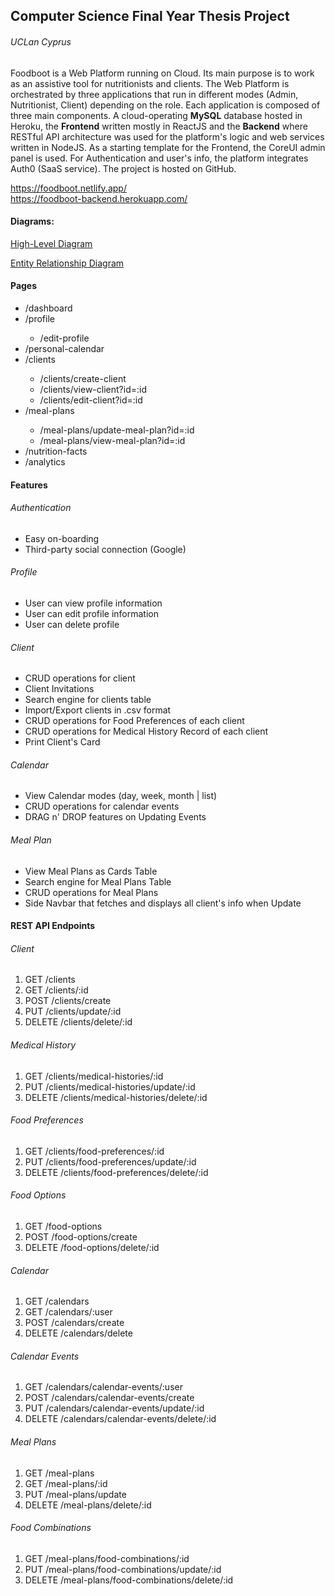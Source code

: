 <h2>Computer Science Final Year Thesis Project</h2>
<h6>UCLan Cyprus</h6>

<p>Foodboot is a Web Platform running on Cloud. Its main purpose is to work as an assistive tool for nutritionists and clients. The Web Platform is orchestrated by three applications that run in different modes (Admin, Nutritionist, Client) depending on the role. Each application is composed of three main components. A cloud-operating <strong>MySQL</strong> database hosted in Heroku, the <strong>Frontend</strong> written mostly in ReactJS and the <strong>Backend</strong> where RESTful API architecture was used for the platform's logic and web services written in NodeJS. As a starting template for the Frontend, the CoreUI admin panel is used. For Authentication and user's info, the platform integrates Auth0 (SaaS service). The project is hosted on GitHub.</p>

<a>https://foodboot.netlify.app/</a>
</br>
<a>https://foodboot-backend.herokuapp.com/</a>
 
 <h4>Diagrams:</h4>
 <a href='https://viewer.diagrams.net/?tags=%7B%7D&highlight=FCFCFC&layers=1&nav=1&title=High-Level.drawio#R7VxZd9o4FP41nJk%2BhOMFszwCIUmn2QZoO52XOcIWoMa2XFtOoL9%2BJFvyJrGFJTSnL4CvZVm6390lUTP73uI6BMH8DjvQrRmas6iZlzXDMKxmk34xyjKltEwzJcxC5KQkPSeM0E%2FIiRqnxsiBUakhwdglKCgTbez70CYlGghD%2FFJuNsVu%2Ba0BmEGJMLKBK1O%2FIofMU2rbaOX0G4hmc%2FFmvdlJ73hANOYziebAwS8Fkjmomf0QY5L%2B8hZ96DLmCb6kz12tuJsNLIQ%2B2eYBa%2BZZ7eG8d9nCX7vGU0C%2B%2FwAXoptn4MZ8xv3hZ%2Fql4QCGgCDsR%2FTiz%2BFgNKbf3cePH%2FhsyFKwCDqUY%2FzSxz796oU49h3IXqzRKxySOZ5hH7i3GAeUqFPid0jIkuMNYoIpaU48l9%2BFC0T%2B4Y%2Bz39%2FY77ph8cvLReHe5ZJfRASEpMtApwTbBVGEbNbGJ%2BEy6azessR1sUN2nfeYXC2LV48wRB4kMOREmfOcixGOQxuuYTdXBjrOGSRr2um8Q8bawhs4sNcQ0%2BGES9oghC4F6bksrIDL%2FCxrlz36iBEds6Fx%2FdQbXDi5dppC7UQX6Uj5U7lw0R%2BFYeSkROR2EL%2B2JH2ydPmODOkKpAsCVJbAKfYJlzVdL4tESSL0TeIgxLJuFQVzrVQeX1oaWwrLS27ALI7zvGC7BG1PmTI7G2QqnbckU1JHjYpwGs3TCqduSNL58X48GN4PxrKUui71SMz0UTMfwEQqcUx7773MEYGjACRIv1AnWZbTqmSulJZnGBK4WIuvAMBqlPjWEHwr4K8bCgFoa6uxLjF3Z05qEievBuP%2BDSVddsfdmtEEHuOLP4mCjAen8jD1dmt7ZV7lYmibw3mJzmmMf6ZPQlEbJ9YvU5IKGl%2BcFHy9CHx9fXRR8Bl6sxxGWK8KI1bI0t5yszm6MA4tYHtZh44iCGi6dAK9Cf0xYz8ev3aT4D2kn30XMc7wJvSNWStJdMpy8gaWuFk2xJZsiGmGJBviqqM7nCGWw32JaZkDi0N32QuB%2FcSEaRP3clYfmpeceXpHwTyFEzOqVuxwzGu9ub3SXmev2tW85zzsld74NQ2WGPc6i%2FUV0p%2FaIx0OtVpeZrzuYxIillWj6NcwYVajYsMa1lvbsObvYDJH8thBotXS1Pjvms1VOzp1tCk83TqlvX%2B4HNAmf41YyevmYTQesErYwz39uBkMHz59%2FrCVzlLVImX5iEiIn2AfuzjMpW6KXLdCAi6a%2BfQyTPWox%2FQU2cDtcrqHHIe9RWkI1pc8QkySct4mgdreNFzonXKiSTGVbEPWpmgbzGPZBkO2zF8QfMmADgVmvrDD8q3ABb4cFNEgyJ5z3oEoSEvNU7Rg%2FC4iHTD5TaZl9WrWZQFTm3Ka6XMPeUnNuYSQkdMvkTejk3fRhLEgsgGk39QeRNivR8%2Bzw0RTVkNRE2gpoimj3mkfCyxLAmsIgbMTWFNgU26%2FW7T43YrpPAvw5NLtYBFQ1%2Flb16roVYvsZwGfnHQ%2FhtiJbcYAGSe1EQ1gyIJb4LOnqjcBjZ%2BW1Hm9f%2B3M1irPCF9TrrheQ4VuhtBDNGgIIyXsPiZoSuMPvgz43nFsnyGOWxRsZjTwC7aff7ZWDiaiB209X8xKmNeW%2BWI2FaWYo6WAcgYoMeXAefN6cDaL2JuxSq5ZCTWfG0LN2arW9bA7%2FphkOrfdb4NhIc%2FJ20lM3j%2FRyQzAATOdw6OnLufqikpIR4Ht0bIdU5XSvrFxUNhMpcAb2rG4oirO7WMcthUnYwVLdzcGx%2BPNFgKTlf%2BXbhIZmJs5NEnZeTvJCMB%2BmiVMfogJ7QYK68C11DoKW%2FndZllLFc5KxfOjrX3Li5ysStnrjgZyvCUoUcDSogIqzR8xJtzUXbzwYbMlsQYTFXFXdHO3HP19y0pYNLrDhIZKGsu9tBtIbXNcLGGl7zl%2F484HpdjydiCZMSpFbkXgZ52yjiVXRjKvrVeFJXarFBetFp5UBZno6K1gIcvO7iLosxSQzSh5Wqu%2BRVe95XOUpBwrBDEjs4n8%2BpMtrvm8atLnP8V0Tf5Vk6NENaj7jn8VJ9gDrCex1Vi00%2BVHhtiFUZppeiiK0iw4G3bakTSbnWB99dAO5Cru89ocW6z0t4BwxbTPc37dvAp1sHkpJZYlSgXTfDBfSgdrI39GCVZ%2BNU6WJS%2BMVdErpp5v6ibLinPqaqEvudWjeVK9XXalhsKVquIv%2FWgZsClXqvshBERd6fSwg6bLnYvY77861jjH6phcxb4DPuVJJKNkl11UfsNNtmK8c%2FQs6%2FzQE0Mo7q%2F20iUkhWK%2BcnXp%2FStm0zhDaOWydbL8oDmAABmoaYi9VRr7h0JlQRC8f1g7ZwirXD%2B6o2kNYVvbqhjNqVnFIcv65XvwOTXF7xzCVvMMIZTLo%2BnCYGXT3O89GBUw2%2BYZgqnYkRyTOZ0kX7SVUDndYYrWfmc1L7S61jBr5V3LCehve1zT%2FvTz9uFfx7k2Rt%2F%2FufvXBQ9%2Ffbk40V7MlnSyrtLFii2U8l7MysY9qaMVmzpfsRdzHb8qYksnp%2F05AmAkHzEuSJuoJd%2BCCXQfcYT4psYJJoRGESKzFoe1DSnXrhmmprW1K62ScJda9bLT2qyZA6J5piFigcRbzNiR9zrCUauObOxHdervqIwlmvefi%2B0nYd1gOEg9nrKGvbsp0owSfNQ2Saao3ZZN0SHWOJR4ymHB57c8F7Gn6dHLVqe16bDEQe3Lmx4HFzsydzxwK%2FfTqNgXo9LRke2LvOaWRS1ZaXfQ7bN%2FNKhs874fjG8%2FXn37vc973T7v7IDxKfZ5KwGWg9jHOJoz%2FM56x1pxdP%2FdxJPogLlGq1XCSFcc%2BjYVddejQdTcxgFkmw3STSeJ5z1SPLrhv0NcFk70sn0LQl8dOAVxtnZxBTzksiduoPsMmcYqFJBdy4%2BvdDrKf7coWpG8j%2BIJ5EpkfJ5x8bZ%2FTLHvsT16mf%2BPTupE8n8jMgf%2FAw%3D%3D'>High-Level Diagram</a>
 
 <a href='https://viewer.diagrams.net/?tags=%7B%7D&highlight=F7F7F7&layers=1&nav=1&title=Entity%20Relationship%20Diagram.drawio#R7Z1tV6O6Fsc%2FTde690VdBUrtvLT16Z5TZ9R5cDxvXLGkLUdKOhS1%2BulvoKG2zQZBHoQks%2B66R5Aizf7nl7Cz907LGM5XZx5azC6IhZ2W3rFWLeO4peuarh3S%2FwRnXtiZnmasz0w922Ln3k58t18xO9lhZx9tCy93LvQJcXx7sXtyTFwXj%2F2dc8jzyPPuZRPi7P7VBZpi7sT3MXL4sze25c%2FWZ%2Ftm5%2B38Obans%2Bgvax32mzmKLmYnljNkkeedU3jlnxLXZ494ib05crHr099cIO8Bey3zZOb7wTc9aumn9H%2BT4OqDKSFTB6OFvTwYkzk9PV7SS04naG47QTtv3WjAbkT%2FnHHSMoYeIf76p%2FlqiJ3AWJEZ1s90GvPbTTt4wX1TfODp7OG5e%2Fw00sdXd8PrUX%2FRQbgdyeEJOY%2BsgWdoydrHf4kaHVvUBuyQ%2Fjnbf7nGDvJt4p68%2FWZAG3QRXMFMTzx6ziOProWDR%2BjQI%2BL5MzIlLnJGhCzoSY2e%2FBf7%2FgsTGnr0CT018%2BcO%2By1e2f7vrZ9vg1sdmOzoeMXuHB68sAMH3WNngMYP0%2FDPD4kTPMuxhSfo0aGNNQjMdhpZ5xw7T9i3x4j9gj2KprNj%2FuNLH3n%2BUSBmevrkmtrW%2BuYGLYBdCzq99D3ygPn78CZkVl2SR2%2FM2n7YfnoZPXR89%2FzZ%2BOVfXEwvD%2B%2FbrM%2FS55hiP8G%2BfaZra6dTMYGcYTLHvvdCL%2FBCcz7t9jHE%2BsF0c92bvOgPTGGw2qY%2Fj570Pv3Kxuro9ra9ujzzOm3dqKOy2p2DjvZlR16dL1qiwOiTei8bVQYHW7IMDt8%2BFh41TZjBl6XQsqnZscee%2FeNi1XmxwvIoWqzso5fEDhnOBsFuj9GeDYFtrXvwZevf4aGxe8v1g7O77HWBzWPl6BVmagaPAv3sqhg59tQNugY1S2CrwRP2As04R%2BwXc9uywk7k4aX9iu7D%2BwUGXQRfKPyK5qBlHseILFaNaXCWSIHgQfFqx4isf7OHjIY0XgHsU7Tn9rS%2BuWvN3vrwoyKJLiGTyRLntXdSd9gy99CxMdPWtsUj6rH2WPduZh8jsCBtLh%2FZbthFtfDYcdBiaa%2BbLzwzsx1rhF7Iox%2FdKDoaTOwVtq7XEzItBOrziN5syeQRioE9DCi0UE%2F0dkufXRFLCM7SsRY1jd2%2BGXXV57epnn7Izs22pnl6n0J765%2BefwRLGne3bBdrNdoOvo2c60DP7jQ04K59gka2PLL4EXFx0ymxd%2FKE130ztITtOFFvc0kI7t2%2BO6AtMgxGH9qL9SE91t6Ow469oMPjkLgU98gObYOp1Z5xYLmBHw6X4eiEJ9FjeKxpg5%2Fvie%2FTWW2cjRM1%2Fr7hmaGNlIaOrivcsl3Ospd%2FZ7Etod914oQj7IwSF7vr%2FrmFsxhTgu2%2FafN9Y%2Bz3ypT2iEMub48tAxgZ25%2Fd7K1VMt8NOVT7LvLxIJgeLcugLz%2FY0suHeuuos%2Bb%2F128%2Fgv%2F%2FORq1Ni%2BKdRJAhOH1tYPlAo1tdzpaf7K3pxCzDIWs4ntst1DFpLpdBZLpyQx9eOpfDPTTju6lQZ%2F3ftSwx6ds%2FV7q1hcd8X3Oqi6a4%2FCMN54h7z%2B6af53D%2FW1s%2Fq7nC9cFiJz%2FXzZfu1PVjfdk4sb4%2FLr%2FPWfP7%2FbGqcTxfVCuP6lQq6DluVfsWvYw%2FnWT1SpVFwHW4J%2F%2BbbIPT1h0b8qIM5zqkFknP9aGXcPf85ub0b%2FtM2Lv%2BzXv348tvV8sznF81iea3qFQIdty8%2FpatjJ%2BfZPFqpUSIeb4gtn1yl2rWCBPJqt05%2FWE%2FbQSVNDq38A7XllITLbQWTxMlFoLwbtZoVoBx85CixqGtoTdSoV2WGz8m%2FXeI5sh3fD%2FPz6v6ufJ0EHEm8On1MkInN%2Bcuh9H5jntzN9Nfzrz9lYG%2Fi3ivOlcb5fIedB0zaV84k6lYrzsFl5zi9mQcvvcZ7N3oUjfE55SEd4LZ9vViE%2BFvGbEP3PQ3y%2B8Kh6IV5LbwDhGc8HRyHL8vByyc3ma2ftopCeQQ4iMx30XKmF1LKQ3q0Q6bBTsplET5SpVEAHW4IfpyeEWHfIcbA3tbGYWM%2BpCZGpDudp8KN%2BTXMDO62t5K1WqsStzYFYiVu86lMnaQEphZ%2BZpaVFQUTVZ2klts9Wb%2Fj66Ht2IHR7qZJ3WlthAklhAz0Ablppi0sAwySammZJ2Ekf%2F5%2BQsQMZtzzb8qkcIqXsbKQr1XQVbgo%2BA4Ner0uesZNBIAlz12IFUxePldR5mlk8EpmxD%2BXslIV90LT5RvR6%2BZilTMsEW4Ify%2BXI2ckpC%2BnArnIxywI7lLRTKdgbmoyZKFMFdj5wX8IwwJwakY7yOr%2BieIFR8LFLB7mxmpDJ1xbF80XemENAHDGVckrid8RrOcdm2K7J6q5ldRz4kfkX6ob62pKlq8ZrwGMuXYGcvBoReakYbhv%2B9V0i9Gd4L8iO%2Fipr5MCPzL9yn9YR%2FWktYKa2gPCo59%2B4x2Elyrut1RXpXssyCERkztv6%2FfPA1xy9fTVBJ99Wp8%2FG3yrQszTMV1kyBzRtvpe3T2N8okylQjzYEvxrGyP8xPaW%2Fp0cayw5NSId5aWOmSqV8pUW0gFtm%2B9FrV6YlzJACmwJ%2FhWNYd5BclO%2BkBCpxlMeple%2BkloK8wmYr7KoDvzM%2BQpp1Mxl009tAIFAD0cGdTi7suqXghbBzCsI6bBuKB9NaVj%2F9Bo6RkO9NMlKVVg3eD9NsA3m2gcvVeWcDKKQD%2B3KMVMW2j%2B%2Fdo7RUM9MslIV2g3eN%2FO8fiIof612Bi%2BM68oTE9s2XcX10rheZQEd2Lgicb2ruL5pCp7rLvEFLZ2TVwzSId3g%2Fa8fr52zX0JmuwJOXHmYmHIyuyV3PloNJ6q7E9Xg2fpUbOUdXlRAZZrEgKztyjSJJfreLU2zJRitAwhmczJvDZvorYKNRt0ve0pcf3euZg1%2Fo8PdGxn63o2KK34Dd3XeqUg1haa4bElTvv0gF8h94bX7AQ1%2BVO%2BptJtYo2Fbu0nb9NVGusa%2B4vbThtJKt7t3Iy7%2FqGzp8q61uki3c6CbW%2BrVUmqXfWoj3%2FLEC5QES5yX10e9e9lx2qH5QfB29giuVaxePkT7lBCLnhmS%2Bb3thurklSxhQqSpmbuW6vCTTQPSnL4%2Flhb36id1hEWG9Ltu%2Bp2v4hMiQeOW91rPT%2FBFSojsqpCLTWUaPuRC4ITILM6gQqIwsjrj3nn%2FT3O7KkSjojDKQj%2BQEFkt%2Bk2dn5PVEf0pLWCmn2oJj3rgXREj527hIFfqnMgMGhEZ9bZ%2Ft7w0Fsb3c%2F9uPP7Zfu3%2Bu1A5kaWRHsiJLI30oGl50Newj%2FPNnyhTqSgPtgQPed%2F2na0MmVa047TYpM8pE5FBDw%2BCKkyjLNJDeZEVT%2BpFCtMwVZjGpin4MI2gP9jEBXkvGuPzykM6yPdUgeHSIA9kRVYL%2BZ5QJYZVjeFNU%2FALbeGKZytKi6ydjQurIVxIEeHGo3x03%2FvR%2F01ujPsr7%2Fr1XPt%2Bjfy2plBeGsqBTMjSUA4bt6EoT1aqVCiHmwKoF%2B9aQoE8rwREBjk8yH1GMHWDIk8TE2nfDd6L3gbrE7y3t%2FPnh4P3zL39KHVt70bFBe%2BBewvzQ9QFtuxxuI%2FBub30CRsHJY%2Fc6%2B8Fa6ZN2dL2o%2Bk%2FMrkADafi9jirJgq8lvsYgE8sTNReom6lmkbC27qDQXsS7RiaUx8iJ%2BzBglFhHCUxv8oNDGDT6pxpaxmvtwv9dNbQpAzrgJsittZ1fLh27TTwAXdCXl1Ih3ozn%2BtQoT5LwF61qDfzvbl9mlc4WaeK7Sb%2F3hZT9rSG5i6K6Rn0IB%2FT%2BcFfMb0Qple6ZQFs23xxlzWDevp9uYWHOh9yOYsq48XtVVBDwxeG9%2FTKkA7vmgq9LgvvVW5VANu2oZHXyUJVeAfCr57fw7vIfM8gDen4Dmxr8fEIj0gyTAskXLfeieCgVJ6RKXGRMyKhFoI1tn%2Bx77%2BwlXb06JPWbmxIhUEfDrrHzgCNH6bhY0fqtfAEPTo%2B8xSforntBJ84x84T9u0xavHBLcEx%2F%2FHY6oCx1QQ98oD5%2B%2FDCB4JTQHtHO89uB6ckrVi9G5uSOuQk11AF7K3BqjFdeniCaTuM42PUJI7o0HvddJMMrbRZRs6dMxo%2Bg8wQQ5BhA4a6BHUAu2eIFNWxka6aUwI7YMSEddTO%2BGXFdGRQh3TTyp7yCpcF%2FU%2BP6uiJ5BXuKa%2Fwpil4d5C8YRwZdCEy3C9859efV8u7vVqZN1Nk2YfH52qX8tLYXmUYB2jahnqEE2UqFdnBluD9wesf99zBbLvD2tn7A0zPKQiRkQ6iCthmQrmBxXADg6mHLKrrXS9wNITVxA3c5X2JZwQ5qgx%2FC0jmi%2FY%2Fe9f12yvrTRHYAUSimWIGR%2BNG181x%2FQJbJ4rk%2Bu0qv8CmKfiXAoHL8GdwAGfQiHwTSlUCqCz0f7oDGNoaqf7oT2kOKQsCwU3Bp%2FQI6A%2Fe3YKlcJFIB35VxrM08H96kl9Tq3gmC1WRHqjiuQkY3mN8De1d2JKfono8rPg0UEX1YqhegzQ%2FPga8ht08rQG%2BpDaA6FgHtsJziR9svyxB%2Ff284pAO8cDmemoJUIwlQDgran3du0uA0YhW%2FRLg09nDc%2Ff4aaSPr%2B6G16P%2BooMwsOnbgFjBnx%2BS%2BYIsbbbByBEV1ssy6GrXeEmbSi0RtvglwraRehlpf%2Ff1wuzJU0eiiSVs10Td13KFEHxiYXJDEnUr1TQTbInUmSGCrg3mlIfIE02wafLFmDac%2BPCbbDHEr3JhEHxi3vXfxHXBRNEq3PNrAAKuChauCukoL3Ul%2FzIpX%2BUqIPjE%2BZYCPs1bnKhShXWgbr%2FQhT5zykE6nqsy%2FWUBvdIFQPiR8znh6oV0OQvzw03Bu%2BAkqfOZVxny4V0ldZeF9yrrfMKP3NCs7mShKrxLXOczrzSk47uuwrLL4juwI3e1fNcbGpadLFTFd533oe7F70mF9wzKkA%2FvKj67JLzr2mfjHSjRXcNenrYTSxmeDduV96hOkKxz9wy6kA7uhoqYKQvuaXe8Lw%2Fu%2Bd7L6gV3Q0XJbJqCfyebo6WsU%2FcMwpCP7rqie0l0P%2Fx0uucrgFYzuuupDSA83fnVsmcU5O1Iivf0yhAZ79OfR096n1rEWB3d3rZXl2deByqWVNO0ys7BYZRLecvu1ry8yp30SdonfpAL5L60ciZQgpYFEihhBbDeUX0CZdJjb%2BlxiBzabEE2eAyhJEqR3OyDFaVIpl29P%2BwcdLb%2B6UZJ5pN6tggbOVHmtcyXBJ9YmHzJRN1KNXmExwPOzo9L7N3hObKd5AmkoAmUOfUi3ZQSiOV4G8I7DNxqLNe7urk7lhtp3b26XtVoni90Q57hPMPif13GcyB8Q6gBPf2O96KP6ED0xeNjWASBdhA6Gso8jKdXiXTjeM7AjobDH%2FY8FwT%2FKkshwLYFNiyvP%2FzTmWOjW0V%2BYPEu7ctc7aTwgdWAvPKQD%2FlS74hUKvKrrIsA27ah%2ByInC1UxHgi%2F823f4bbPlAXvatej%2BLZRWVZl4b3SKgmwcRuaZpWsVMV3g%2FfThc7xVlT6pnY2LgzlKqMqvm1URlVpKK%2ByIgK8BNvQlKpkpSqUA9uYY9eSAOQqeypeE7yLToG8IJBXWfoANm5DA%2ByTlapADuwujhznGAXf%2FZ4QByO3hnYuCucZhCAyzkf3vR%2F93%2BTGuL%2Fyrl%2FPte%2FXyIc86DWNpxdhm6JywukvfOfXn1fLu71amTdTZNmHx%2BdRWOR2OD0sADbXKS6cnn30kqwrl0cdbqPuKKCoZ%2B7eY%2F2o7GMlKJ33O58SEsxmvy3WuxzFAFCiED9NN3eNpKd1E2q9AuYksN2kdgLDhk0WeC1j%2BuBH5n3ADY3pS5auVDNQuCl4r3DMtka1M34BsXx51SHftFS5i8uCfpWxfOAjN9VbnCxUhXjAW7z%2BUfjAjrzKkA7vyolcGt6rjNuDbdtQH3KyUBXeAR8ybRKuwGK4Z50sjFee5YS2UWUWy2J8pcF7sHEbWmcxWakK8kB5pXBNRG7KS1lukR56hPjbl3toMbsgFg6u%2BD8%3D'>Entity Relationship Diagram</a>
 
<h4>Pages</h4>
<p>
  <ul>
    <li>/dashboard</li>
    <li>/profile</li>
      <ul>
        <li>/edit-profile</li>
       </ul>
    <li>/personal-calendar</li>
    <li>/clients</li>
      <ul>
        <li>/clients/create-client</li>      
        <li>/clients/view-client?id=:id</li>
        <li>/clients/edit-client?id=:id</li>
      </ul>
    <li>/meal-plans</li>
      <ul>
        <li>/meal-plans/update-meal-plan?id=:id</li>      
        <li>/meal-plans/view-meal-plan?id=:id</li>
      </ul>
    <li>/nutrition-facts</li>
    <li>/analytics</li>
    </ul>
</p>

<h4>Features</h4>
<p>
  <h6>Authentication</h6>
  <ul>
    <li>Easy on-boarding</li>
    <li>Third-party social connection (Google)</li>
  </ul>
  
  <h6>Profile</h6>
  <ul>
    <li>User can view profile information</li>
    <li>User can edit profile information</li>
    <li>User can delete profile</li>
  </ul>
  
  <h6>Client</h6>
  <ul>
    <li>CRUD operations for client</li>
    <li>Client Invitations</li>
    <li>Search engine for clients table</li>
    <li>Import/Export clients in .csv format</li>
    <li>CRUD operations for Food Preferences of each client</li>
    <li>CRUD operations for Medical History Record of each client</li>
    <li>Print Client's Card</li>
  </ul>
    
  <h6>Calendar</h6>
  <ul>
    <li>View Calendar modes (day, week, month | list)</li>
    <li>CRUD operations for calendar events</li>
    <li>DRAG n' DROP features on Updating Events</li>
  </ul>

   <h6>Meal Plan</h6>
      <ul>
        <li>View Meal Plans as Cards Table</li>
        <li>Search engine for Meal Plans Table</li>
        <li>CRUD operations for Meal Plans</li>
        <li>Side Navbar that fetches and displays all client's info when Update</li>
      </ul>
</p>

<h4>REST API Endpoints</h4>
<p>
  <h6>Client</h6>
  <ol>
    <li>GET    /clients</li>
    <li>GET    /clients/:id</li> 
    <li>POST   /clients/create</li>
    <li>PUT    /clients/update/:id</li>
    <li>DELETE /clients/delete/:id</li>
  </ol>
  
  <h6>Medical History</h6>
    <ol>
      <li>GET    /clients/medical-histories/:id</li>
      <li>PUT    /clients/medical-histories/update/:id</li>
      <li>DELETE /clients/medical-histories/delete/:id</li>
    </ol>

  <h6>Food Preferences</h6>
    <ol>
      <li>GET    /clients/food-preferences/:id</li>
      <li>PUT    /clients/food-preferences/update/:id</li>
      <li>DELETE /clients/food-preferences/delete/:id</li>
    </ol>

  <h6>Food Options</h6>
    <ol>
      <li>GET    /food-options</li>
      <li>POST   /food-options/create</li>
      <li>DELETE /food-options/delete/:id</li>
    </ol>

  <h6>Calendar</h6>
    <ol>
      <li>GET    /calendars</li>
      <li>GET    /calendars/:user</li>
      <li>POST   /calendars/create</li>
      <li>DELETE /calendars/delete</li>
    </ol>

  <h6>Calendar Events</h6>
    <ol>
      <li>GET    /calendars/calendar-events/:user</li>
      <li>POST   /calendars/calendar-events/create</li>
      <li>PUT    /calendars/calendar-events/update/:id</li>
      <li>DELETE /calendars/calendar-events/delete/:id</li>
    </ol>

  <h6>Meal Plans</h6>
    <ol>
      <li>GET    /meal-plans</li>
      <li>GET    /meal-plans/:id</li>
      <li>PUT    /meal-plans/update</li>
      <li>DELETE /meal-plans/delete/:id</li>
    </ol>
    
  <h6>Food Combinations</h6>
    <ol>
      <li>GET    /meal-plans/food-combinations/:id</li>
      <li>PUT    /meal-plans/food-combinations/update/:id</li>
      <li>DELETE /meal-plans/food-combinations/delete/:id</li>
    </ol>
</p>

